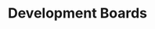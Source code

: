 ---
title: Development Boards
weight: 1
params:
  featured: true
  private: true
description:
resources:
  - src: rp2350a_minimal_zoom.jpg
    params:
      cover: true

# list pages require at least one image to be displayed.
---